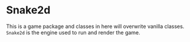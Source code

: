 # Snake2d

This is a game package and classes in here will overwrite vanilla classes.
`Snake2d` is the engine used to run and render the game. 
